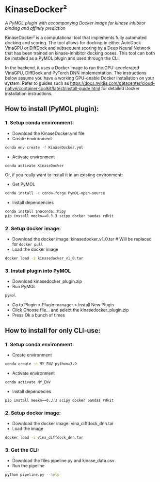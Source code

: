 # KinaseDocker²
*A PyMOL plugin with accompanying Docker image for kinase inhibitor binding and affinity prediction*

KinaseDocker² is a computational tool that implements fully automated docking and scoring. The tool allows for docking in either AutoDock VinaGPU or DiffDock and subsequent scoring by a Deep Neural Network that has been trained on kinase-inhibitor docking poses. This tool can both be installed as a PyMOL plugin and used through the CLI.

In the backend, it uses a Docker image to run the GPU-accelerated VinaGPU, DiffDock and PyTorch DNN implementation. The instructions below assume you have a working GPU-enable Docker installation on your system. Refer to guides such as https://docs.nvidia.com/datacenter/cloud-native/container-toolkit/latest/install-guide.html for detailed Docker installation instructions.

## How to install (PyMOL plugin):
### 1. Setup conda environment:
- Download the KinaseDocker.yml file
- Create environment
```bash
conda env create -f KinaseDocker.yml
```
- Activate environment
```bash
conda activate KinaseDocker
```

Or, if you really want to install it in an existing environment:
- Get PyMOL
```bash
conda install -c conda-forge PyMOL-open-source
```
- Install dependencies
```bash
conda install anaconda::h5py
pip install meeko==0.3.3 scipy docker pandas rdkit
```

### 2. Setup docker image:
- Download the docker image: kinasedocker_v1_0.tar # Will be replaced for `docker pull`
- Load the docker image
```bash
docker load -i kinasedocker_v1_0.tar
```

### 3. Install plugin into PyMOL
- Download kinasedocker_plugin.zip
- Run PyMOL
```bash
pymol
```
- Go to Plugin > Plugin manager > Install New Plugin
- Click Choose file... and select the kinasedocker_plugin.zip
- Press Ok a bunch of times

## How to install for only CLI-use:
### 1. Setup conda environment:
- Create environment
```bash
conda create -n MY_ENV python=3.9 
```
- Activate environment
```bash
conda activate MY_ENV
```
- Install dependecies
```bash
pip install meeko==0.3.3 scipy docker pandas rdkit
```

### 2. Setup docker image:
- Download the docker image: vina_diffdock_dnn.tar
- Load the image
```bash
docker load -i vina_diffdock_dnn.tar
```

### 3. Get the CLI:
- Download the files pipeline.py and kinase_data.csv
- Run the pipeline
```bash
python pipeline.py --help
```
